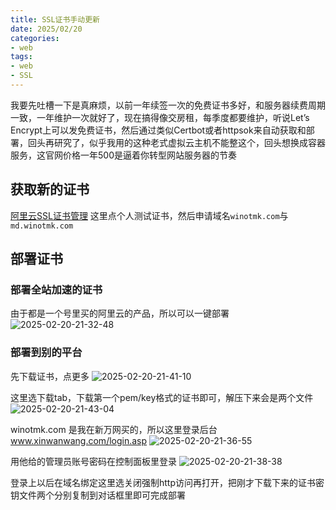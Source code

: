 ```yaml
---
title: SSL证书手动更新
date: 2025/02/20
categories:
- web
tags:
- web
- SSL
---
```

我要先吐槽一下是真麻烦，以前一年续签一次的免费证书多好，和服务器续费周期一致，一年维护一次就好了，现在搞得像交房租，每季度都要维护，听说Let’s Encrypt上可以发免费证书，然后通过类似Certbot或者httpsok来自动获取和部署，回头再研究了，似乎我用的这种老式虚拟云主机不能整这个，回头想换成容器服务，这官网价格一年500是逼着你转型网站服务器的节奏
## 获取新的证书
[阿里云SSL证书管理](https://yundun.console.aliyun.com/?spm=5176.12818093_47.console-base_product-drawer-left.dcas.3be916d0TsU2HG&p=cas#/certExtend/free/cn-hangzhou?currentPage=1&pageSize=10&keyword=&statusCode=)
这里点个人测试证书，然后申请域名`winotmk.com`与`md.winotmk.com`
## 部署证书
### 部署全站加速的证书
由于都是一个号里买的阿里云的产品，所以可以一键部署
![2025-02-20-21-32-48](http://pictures.winotmk.com/250220_SSL%E8%AF%81%E4%B9%A6%E6%89%8B%E5%8A%A8%E6%9B%B4%E6%96%B0/2025-02-20-21-32-48_ae56f6ac.png)

### 部署到别的平台
先下载证书，点更多
![2025-02-20-21-41-10](http://pictures.winotmk.com/250220_SSL%E8%AF%81%E4%B9%A6%E6%89%8B%E5%8A%A8%E6%9B%B4%E6%96%B0/2025-02-20-21-41-10_324634aa.png)

这里选下载tab，下载第一个pem/key格式的证书即可，解压下来会是两个文件
![2025-02-20-21-43-04](http://pictures.winotmk.com/250220_SSL%E8%AF%81%E4%B9%A6%E6%89%8B%E5%8A%A8%E6%9B%B4%E6%96%B0/2025-02-20-21-43-04_7196ba9d.png)




winotmk.com 是我在新万网买的，所以这里登录后台
www.xinwanwang.com/login.asp
![2025-02-20-21-36-55](http://pictures.winotmk.com/250220_SSL%E8%AF%81%E4%B9%A6%E6%89%8B%E5%8A%A8%E6%9B%B4%E6%96%B0/2025-02-20-21-36-55_f6ef3881.png)

用他给的管理员账号密码在控制面板里登录
![2025-02-20-21-38-38](http://pictures.winotmk.com/250220_SSL%E8%AF%81%E4%B9%A6%E6%89%8B%E5%8A%A8%E6%9B%B4%E6%96%B0/2025-02-20-21-38-38_2334f30f.png)

登录上以后在域名绑定这里选关闭强制http访问再打开，把刚才下载下来的证书密钥文件两个分别复制到对话框里即可完成部署

